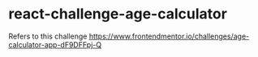 # react-challenge-age-calculator
Refers to this challenge https://www.frontendmentor.io/challenges/age-calculator-app-dF9DFFpj-Q
